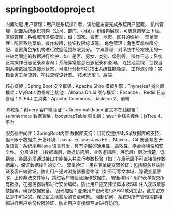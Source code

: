 # springbootdoproject
内置功能
用户管理：用户是系统操作者，该功能主要完成系统用户配置。
机构管理：配置系统组织机构（公司、部门、小组），树结构展现，可随意调整上下级。
区域管理：系统城市区域模型，如：国家、省市、地市、区县的维护。
菜单管理：配置系统菜单，操作权限，按钮权限标识等。
角色管理：角色菜单权限分配、设置角色按机构进行数据范围权限划分。
字典管理：对系统中经常使用的一些较为固定的数据进行维护，如：是否、男女、类别、级别等。
操作日志：系统正常操作日志记录和查询；系统异常信息日志记录和查询。
连接池监视：监视当期系统数据库连接池状态，可进行分析SQL找出系统性能瓶颈。
工作流引擎：实现业务工单流转、在线流程设计器。
技术选型
1、后端

核心框架：Spring Boot
安全框架：Apache Shiro
模板引擎：Thymeleaf
持久层框架：MyBatis
数据库连接池：Alibaba Druid
缓存框架：Ehcache 、Redis
日志管理：SLF4J
工具类：Apache Commons、Jackson
2、前端

JS框架：jQuery
客户端验证：JQuery Validation
富文本在线编辑：summernote
数据表格：bootstrapTable
弹出层：layer
树结构控件：jsTree
4、平台

服务器中间件：SpringBoot内置
数据库支持：目前仅提供MySql数据库的支持，但不限于数据库
开发环境：Java、Eclipse Java EE 、Maven 、Git
安全考虑
开发语言：系统采用Java 语言开发，具有卓越的通用性、高效性、平台移植性和安全性。
分层设计：（数据库层，数据访问层，业务逻辑层，展示层）层次清楚，低耦合，各层必须通过接口才能接入并进行参数校验（如：在展示层不可直接操作数据库），保证数据操作的安全。
双重验证：用户表单提交双验证：包括服务器端验证及客户端验证，防止用户通过浏览器恶意修改（如不可写文本域、隐藏变量篡改、上传非法文件等），跳过客户端验证操作数据库。
安全编码：用户表单提交所有数据，在服务器端都进行安全编码，防止用户提交非法脚本及SQL注入获取敏感数据等，确保数据安全。
密码加密：登录用户密码进行SHA1散列加密，此加密方法是不可逆的。保证密文泄露后的安全问题。
强制访问：系统对所有管理端链接都进行用户身份权限验证，防止用户直接填写url进行访问。
